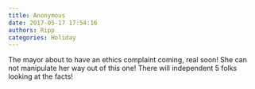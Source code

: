 ```yaml
---
title: Anonymous
date: 2017-05-17 17:54:16
authors: Ripp
categories: Holiday
---
```


 The mayor about to have an ethics complaint coming, real soon! She can not manipulate her way out of this one! There will independent 5 folks looking at the facts!